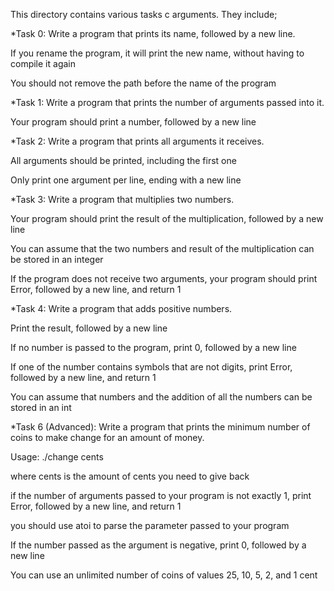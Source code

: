 This directory contains various tasks c arguments. They include;

*Task 0: Write a program that prints its name, followed by a new line.

If you rename the program, it will print the new name, without having to compile it again

You should not remove the path before the name of the program


*Task 1: Write a program that prints the number of arguments passed into it.

Your program should print a number, followed by a new line


*Task 2: Write a program that prints all arguments it receives.

All arguments should be printed, including the first one

Only print one argument per line, ending with a new line


*Task 3: Write a program that multiplies two numbers.

Your program should print the result of the multiplication, followed by a new line

You can assume that the two numbers and result of the multiplication can be stored in an integer

If the program does not receive two arguments, your program should print Error, followed by a new line, and return 1


*Task 4: Write a program that adds positive numbers.

Print the result, followed by a new line

If no number is passed to the program, print 0, followed by a new line

If one of the number contains symbols that are not digits, print Error, followed by a new line, and return 1

You can assume that numbers and the addition of all the numbers can be stored in an int


*Task 6 (Advanced): Write a program that prints the minimum number of coins to make change for an amount of money.

Usage: ./change cents

where cents is the amount of cents you need to give back

if the number of arguments passed to your program is not exactly 1, print Error, followed by a new line, and return 1

you should use atoi to parse the parameter passed to your program

If the number passed as the argument is negative, print 0, followed by a new line

You can use an unlimited number of coins of values 25, 10, 5, 2, and 1 cent
